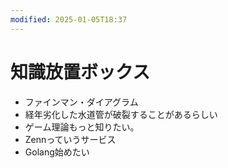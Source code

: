 ```yaml
---
modified: 2025-01-05T18:37
---
```

# 知識放置ボックス

- ファインマン・ダイアグラム
- 経年劣化した水道管が破裂することがあるらしい
- ゲーム理論もっと知りたい。
- Zennっていうサービス
- Golang始めたい
